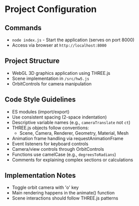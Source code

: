 # Project Configuration

## Commands
- `node index.js` - Start the application (serves on port 8000)
- Access via browser at `http://localhost:8000`

## Project Structure
- WebGL 3D graphics application using THREE.js
- Scene implementation in `/src/hw5.js`
- OrbitControls for camera manipulation

## Code Style Guidelines
- ES modules (import/export)
- Use consistent spacing (2-space indentation)
- Descriptive variable names (e.g., `cameraTranslate` not `ct`)
- THREE.js objects follow conventions:
  - Scene, Camera, Renderer, Geometry, Material, Mesh
- Animation frame handling via requestAnimationFrame
- Event listeners for keyboard controls
- Camera/view controls through OrbitControls
- Functions use camelCase (e.g., `degreesToRadians`)
- Comments for explaining complex sections or calculations

## Implementation Notes
- Toggle orbit camera with 'o' key
- Main rendering happens in the animate() function
- Scene interactions should follow THREE.js patterns